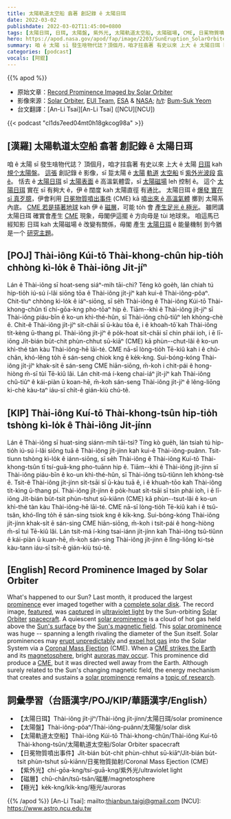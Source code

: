 ```yaml
---
title: 太陽軌道太空船 翕著 創記錄 ê 太陽日珥
date: 2022-03-02
publishdate: 2022-03-02T11:45:00+0800
tags: [太陽日珥, 日珥, 太陽盤, 紫外光, 太陽軌道太空船, 太陽磁場, CME, 日冕物質噴出事件, 太陽系, 地球磁層, 磁層, 極光, 日冕]
hero: https://apod.nasa.gov/apod/fap/image/2203/SunEruption_SolarOrbiter_960.jpg
summary: 咱 ê 太陽 sī 發生啥物代誌？頂個月，咱才拄翕著 有史以來 上大 ê 太陽日珥 kah 規个太陽盤。
categories: [podcast]
vocals: [阿錕]
---
```


{{% apod %}}

- 原始文章：[Record Prominence Imaged by Solar Orbiter](https://apod.nasa.gov/apod/ap220302.html)
- 影像來源：[Solar Orbiter](https://www.nasa.gov/solar-orbiter), [EUI Team](https://www.mps.mpg.de/solar-physics/solar-orbiter-eui), [ESA](https://www.esa.int/) & [NASA](https://www.nasa.gov/); *[h/t](https://en.wikipedia.org/wiki/Hat_tip#Metaphor"):* [Bum-Suk Yeom](https://cometsky.tistory.com/323?category=756081)
- 台文翻譯：[An-Li Tsai][An-Li Tsai] ([NCU][NCU])

{{< podcast "cl1ds7eed04mt0h18gkcog98a" >}}

## [漢羅] 太陽軌道太空船 翕著 創記錄 ê 太陽日珥
咱 ê 太陽 sī 發生啥物代誌？
頂個月，咱才拄翕著 有史以來 上大 ê 太陽 [日珥][prominence t] kah [規个太陽盤][complete solar disk]。
[這張][featured] 創記錄 ê 影像，sī 踅太陽 ê [太陽][Solar] [軌道][Orbiter] [太空船][spacecraft] tī [紫外光波段][ultraviolet light] [翕 ê][captured]。
恬去 ê [太陽日珥][solar prominence 1] sī [太陽表面][Sun's surface] ê 高溫氣體雲，sī [太陽磁場][Sun's magnetic field] leh 控制 ê。
這个 [太陽日珥][solar prominence t] 實在 sī 有夠大 ê，伊 ê 闊度 kah 太陽直徑 有通比。
太陽日珥 ê [爆發 實在 sī 真歹臆][erupt unpredictably]，伊會利用 [日冕物質噴出事件][Coronal Mass Ejection] (CME) kā [噴出來 ê 高溫氣體][expel hot gas] 擲到 太陽系 內底。
[CME 若是挵著地球][CME strikes the Earth] kah 伊 ê [磁層][magnetosphere]，可能 to̍h 會 [產生足光 ê 極光][auroras may occur t]。
雖罔講太陽日珥 確實會產生 [CME][CME] 現象，毋閣伊這擺 ê 方向毋是 tùi 地球來。
咱這馬已經知影 日珥 kah 太陽磁場 ê 改變有關係，毋閣 產生 [太陽日珥][solar prominence 2] ê 能量機制 到今猶是一个 [研究主題][topic of research]。


## [POJ] Thài-iông Kúi-tō Thài-khong-chûn hip-tio̍h chhòng kì-lo̍k ê Thài-iông Ji̍t-jíⁿ
Lán ê Thài-iông sī hoat-seng siáⁿ-mih tāi-chì?
Téng kò goe̍h, lán chiah tú hip-tio̍h iú-sú í-lâi siōng tōa ê Thài-iông ji̍t-jíⁿ kah kui-ê Thài-iông-pôaⁿ.
Chit-tiuⁿ chhòng kì-lo̍k ê iáⁿ-siōng, sī se̍h Thài-iông ê Thài-iông Kúi-tō Thài-khong-chûn tī chí-gōa-kng pho-tōaⁿ hip ê.
Tiām--khì ê Thài-iông ji̍t-jíⁿ sī Thài-iông piáu-bīn ê ko-un khì-thé-hûn, sī Thài-iông chû-tiûⁿ leh khòng-chè ê.
Chit-ê Thài-iông ji̍t-jíⁿ si̍t-chāi sī ū-kàu tōa ê, i ê khoah-tō͘ kah Thài-iông ti̍t-kèng ū-thang pí.
Thài-iông ji̍t-jíⁿ ê po̍k-hoat si̍t-chāi sī chin phái ioh, i ē lī-iōng Ji̍t-bián bu̍t-chit phùn-chhut sū-kiāⁿ (CME) kā phùn--chut-lâi ê ko-un khì-thé tàn kàu Thài-iông-hē lāi-té.
CME nā-sī lòng-tio̍h Tē-kiû kah i ê chû-chân, khó-lêng to̍h ē sán-seng chiok kng ê ke̍k-kng.
Sui-bóng-kóng Thài-iông ji̍t-jíⁿ khak-si̍t ē sán-seng CME hiān-siōng, m̄-koh i chit-pái ê hong-hiòng m̄-sī tùi Tē-kiû lâi.
Lán chit-má í-keng chai-iáⁿ ji̍t-jíⁿ kah Thài-iông chû-tiûⁿ ê kái-piàn ū koan-hē, m̄-koh sán-seng Thài-iông ji̍t-jíⁿ ê lêng-liōng ki-chè kàu-taⁿ iáu-sī chi̍t-ê gián-kiù chú-tê.

## [KIP] Thài-iông Kuí-tō Thài-khong-tsûn hip-tio̍h tshòng kì-lo̍k ê Thài-iông Ji̍t-jínn
Lán ê Thài-iông sī huat-sing siánn-mih tāi-tsì?
Tíng kò gue̍h, lán tsiah tú hip-tio̍h iú-sú í-lâi siōng tuā ê Thài-iông ji̍t-jínn kah kui-ê Thài-iông-puânn.
Tsit-tiunn tshòng kì-lo̍k ê iánn-siōng, sī se̍h Thài-iông ê Thài-iông Kuí-tō Thài-khong-tsûn tī tsí-guā-kng pho-tuānn hip ê.
Tiām--khì ê Thài-iông ji̍t-jínn sī Thài-iông piáu-bīn ê ko-un khì-thé-hûn, sī Thài-iông tsû-tiûnn leh khòng-tsè ê.
Tsit-ê Thài-iông ji̍t-jínn si̍t-tsāi sī ū-kàu tuā ê, i ê khuah-tōo kah Thài-iông ti̍t-kìng ū-thang pí.
Thài-iông ji̍t-jínn ê po̍k-huat si̍t-tsāi sī tsin phái ioh, i ē lī-iōng Ji̍t-bián bu̍t-tsit phùn-tshut sū-kiānn (CME) kā phùn--tsut-lâi ê ko-un khì-thé tàn kàu Thài-iông-hē lāi-té.
CME nā-sī lòng-tio̍h Tē-kiû kah i ê tsû-tsân, khó-lîng to̍h ē sán-sing tsiok kng ê ki̍k-kng.
Sui-bóng-kóng Thài-iông ji̍t-jínn khak-si̍t ē sán-sing CME hiān-siōng, m̄-koh i tsit-pái ê hong-hiòng m̄-sī tuì Tē-kiû lâi.
Lán tsit-má í-king tsai-iánn ji̍t-jínn kah Thài-iông tsû-tiûnn ê kái-piàn ū kuan-hē, m̄-koh sán-sing Thài-iông ji̍t-jínn ê lîng-liōng ki-tsè kàu-tann iáu-sī tsi̍t-ê gián-kiù tsú-tê.

## [English] Record Prominence Imaged by Solar Orbiter
What's happened to our Sun?
Last month, it produced the largest [prominence][prominence e] ever imaged together with a [complete solar disk][complete solar disk].
The record image, [featured][featured], was [captured][captured] in [ultraviolet light][ultraviolet light] by the Sun-orbiting [Solar][Solar] [Orbiter][Orbiter] [spacecraft][spacecraft].
A quiescent [solar prominence][solar prominence 1] is a cloud of hot gas held above the [Sun's surface][Sun's surface] by the [Sun's magnetic field][Sun's magnetic field].
This [solar prominence][solar prominence e] was huge -- spanning a length rivaling the diameter of the Sun itself.
Solar prominences may [erupt unpredictably][erupt unpredictably] and [expel hot gas][expel hot gas] into the Solar System via a [Coronal Mass Ejection][Coronal Mass Ejection] (CME).
When a [CME strikes the Earth][CME strikes the Earth] and its [magnetosphere][magnetosphere], bright [auroras may occur][auroras may occur e].
This prominence did produce a [CME][CME], but it was directed well away from the Earth.
Although surely related to the Sun's changing magnetic field, the energy mechanism that creates and sustains a [solar prominence][solar prominence 2] remains a [topic of research][topic of research].

## 詞彙學習（台語漢字/POJ/KIP/華語漢字/English）
- 【太陽日珥】Thài-iông ji̍t-jíⁿ/Thài-iông ji̍t-jínn/太陽日珥/solar prominence
- 【太陽盤】Thài-iông-pôaⁿ/Thài-iông-puânn/太陽盤/solar disk
- 【太陽軌道太空船】Thài-iông Kúi-tō Thài-khong-chûn/Thài-iông Kuí-tō Thài-khong-tsûn/太陽軌道太空船/Solar Orbiter spacecraft
- 【日冕物質噴出事件】Ji̍t-bián bu̍t-chit phùn-chhut sū-kiāⁿ/Ji̍t-bián bu̍t-tsit phùn-tshut sū-kiānn/日冕物質拋射/Coronal Mass Ejection (CME)
- 【紫外光】chí-gōa-kng/tsí-guā-kng/紫外光/ultraviolet light
- 【磁層】chû-chân/tsû-tsân/磁層/magnetosphere
- 【極光】ke̍k-kng/ki̍k-kng/極光/auroras


{{% /apod %}}
[An-Li Tsai]: mailto:thianbun.taigi@gmail.com
[NCU]: https://www.astro.ncu.edu.tw


[prominence e]:https://apod.nasa.gov/apod/ap220130.html
[prominence t]:https://apod.tw/daily/20220130/
[complete solar disk]:https://apod.nasa.gov/apod/ap180204.html
[featured]:https://www.esa.int/Science_Exploration/Space_Science/Solar_Orbiter/Giant_solar_eruption_seen_by_Solar_Orbiter
[captured]:https://www.aanda.org/articles/aa/full_html/2020/10/aa36663-19/aa36663-19.html
[ultraviolet light]:https://science.nasa.gov/ems/10_ultravioletwaves
[Solar]:https://www.esa.int/Science_Exploration/Space_Science/Solar_Orbiter
[Orbiter]:https://www.nasa.gov/solar-orbiter
[spacecraft]:https://en.wikipedia.org/wiki/Solar_Orbiter
[solar prominence 1]:https://www.nasa.gov/content/goddard/what-is-a-solar-prominence
[Sun's surface]:https://apod.nasa.gov/apod/ap111106.html
[Sun's magnetic field]:https://svs.gsfc.nasa.gov/12104
[solar prominence e]:https://apod.nasa.gov/apod/ap220216.html
[solar prominence t]:https://apod.tw/daily/20220216/
[erupt unpredictably]:https://i2-prod.mirror.co.uk/incoming/article5632611.ece/ALTERNATES/n310p/PAY-Confused-Kitten.jpg
[expel hot gas]:https://apod.nasa.gov/apod/ap120917.html
[Coronal Mass Ejection]:https://en.wikipedia.org/wiki/Coronal_mass_ejection
[CME strikes the Earth]:https://svs.gsfc.nasa.gov/3902
[magnetosphere]:https://www.nasa.gov/magnetosphere
[auroras may occur e]:https://apod.nasa.gov/apod/ap201109.html
[auroras may occur t]:https://apod.tw/daily/20201109/
[CME]:https://apod.nasa.gov/apod/ap160110.html
[solar prominence 2]:https://apod.nasa.gov/apod/ap190526.html
[topic of research]:https://ui.adsabs.harvard.edu/abs/2022A%26A...658A..18V/abstract
